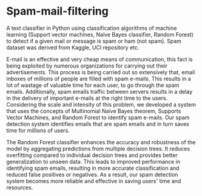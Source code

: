 # Spam-mail-filtering

A text classifier in Python using classification algorithms of machine learning (Support vector machines, Naïve Bayes classifier, Random Forest) to detect if a given mail or message is spam or ham (not spam). Spam dataset was derived from Kaggle, UCI repository etc.

E-mail is an effective and very cheap means of communication, this fact is being exploited by numerous organizations for carrying out their advertisements. This process is being carried out so extensively that, email inboxes of millions of people are filled with spam e-mails. This results in a lot of wastage of valuable time for each user, to go through the spam emails. Additionally, spam emails traffic between servers results in a delay in the delivery of important e-mails at the right time to the users. Considering the scale and intensity of this problem, we developed a system that uses the concepts of Multinomial Naïve Bayes theorem, Supports Vector Machines, and Random Forest to identify spam e-mails. Our spam detection system identifies emails that are spam emails and in turn saves time for millions of users.

The Random Forest classifier enhances the accuracy and robustness of the model by aggregating predictions from multiple decision trees. It reduces overfitting compared to individual decision trees and provides better generalization to unseen data. This leads to improved performance in identifying spam emails, resulting in more accurate classification and reduced false positives or negatives. As a result, our spam detection system becomes more reliable and effective in saving users' time and resources.
